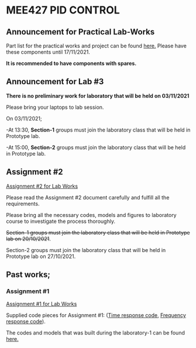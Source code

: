 # MEE427 PID CONTROL

## Announcement for Practical Lab-Works

Part list for the practical works and project can be found [here.](https://github.com/mee427/mee427.github.io/blob/master/Part%20List.pdf) Please have these components until 17/11/2021.

**It is recommended to have components with spares.**

## Announcement for Lab #3

**There is no preliminary work for laboratory that will be held on 03/11/2021**

Please bring your laptops to lab session.

On 03/11/2021;

-At 13:30, **Section-1** groups must join the laboratory class that will be held in Prototype lab.

-At 15:00, **Section-2** groups must join the laboratory class that will be held in Prototype lab.

## Assignment #2

[Assignment #2 for Lab Works](https://github.com/mee427/mee427.github.io/blob/master/MEE427_Assignment2.pdf)

Please read the Assignment #2 document carefully and fulfill all the requirements. 

Please bring all the necessary codes, models and figures to laboratory course to investigate the process thoroughly.

~~Section-1 groups must join the laboratory class that will be held in Prototype lab on 20/10/2021~~.

Section-2 groups must join the laboratory class that will be held in Prototype lab on 27/10/2021.

## Past works;

### Assignment #1

[Assignment #1 for Lab Works](https://github.com/mee427/mee427.github.io/blob/master/MEE427_Assignment1.pdf)

Supplied code pieces for Assignment #1: ([Time response code](https://github.com/mee427/mee427.github.io/blob/master/feedbackSystem.py), [Frequency response code](https://github.com/mee427/mee427.github.io/blob/master/bodeDiagram.py)).

The codes and models that was built during the laboratory-1 can be found [here.](https://github.com/mee427/mee427.github.io/tree/master/Codes%20and%20Models%20for%20Assignment%201)
